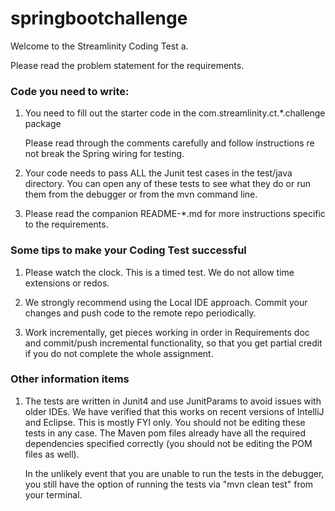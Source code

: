 # springbootchallenge

Welcome to the Streamlinity Coding Test a.

Please read the problem statement for the requirements.

### Code you need to write:

1. You need to fill out the starter code in the
   com.streamlinity.ct.*.challenge package
   
   Please read through the comments carefully and follow instructions re
   not break the Spring wiring for testing.
   
2.  Your code needs to pass ALL the Junit test cases in the test/java
    directory. You can open any of these tests to see what they do or
    run them from the debugger or from the mvn command line.
    
3.  Please read the companion README-*.md for more instructions specific
    to the requirements.
    
    
### Some tips to make your Coding Test successful

1. Please watch the clock. This is a timed test. We do not allow time
   extensions or redos.
   
2.  We strongly recommend using the Local IDE approach. Commit your
    changes and push code to the remote repo periodically.
    
3.  Work incrementally, get pieces working in order in Requirements doc
    and commit/push incremental functionality, so that you get partial
    credit if you do not complete the whole assignment.
    
### Other information items

1. The tests are written in Junit4 and use JunitParams to avoid issues
   with older IDEs. We have verified that this works on recent versions
   of IntelliJ and Eclipse. This is mostly FYI only. You should not be
   editing these tests in any case. The Maven pom files already have all
   the required dependencies specified correctly (you should not be
   editing the POM files as well).
   
   In the unlikely event that you are unable to run the tests in the
   debugger, you still have the option of running the tests via "mvn
   clean test" from your terminal.
   
